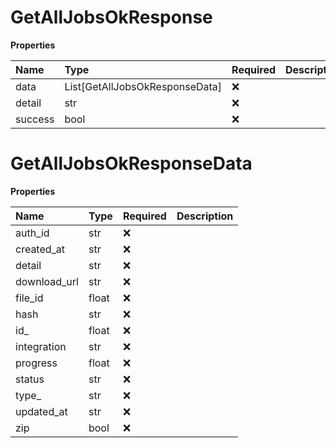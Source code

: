 # GetAllJobsOkResponse

**Properties**

| Name    | Type                           | Required | Description |
| :------ | :----------------------------- | :------- | :---------- |
| data    | List[GetAllJobsOkResponseData] | ❌       |             |
| detail  | str                            | ❌       |             |
| success | bool                           | ❌       |             |

# GetAllJobsOkResponseData

**Properties**

| Name         | Type  | Required | Description |
| :----------- | :---- | :------- | :---------- |
| auth_id      | str   | ❌       |             |
| created_at   | str   | ❌       |             |
| detail       | str   | ❌       |             |
| download_url | str   | ❌       |             |
| file_id      | float | ❌       |             |
| hash         | str   | ❌       |             |
| id\_         | float | ❌       |             |
| integration  | str   | ❌       |             |
| progress     | float | ❌       |             |
| status       | str   | ❌       |             |
| type\_       | str   | ❌       |             |
| updated_at   | str   | ❌       |             |
| zip          | bool  | ❌       |             |
